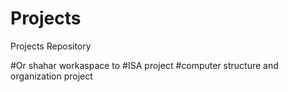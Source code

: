 # Projects
Projects Repository

#Or shahar workaspace to #ISA project 
#computer structure and organization project

